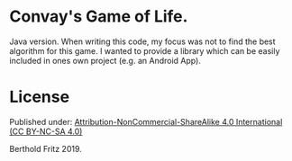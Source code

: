 Convay's Game of Life.
======================
Java version. When writing this code, my focus was not to find the best algorithm for this game. 
I wanted to provide a library which can be  easily included in ones own project (e.g. an Android App).

License
=======
Published under: [Attribution-NonCommercial-ShareAlike 4.0 International (CC BY-NC-SA 4.0)](https://creativecommons.org/licenses/by-nc-sa/4.0/)

Berthold Fritz 2019.


